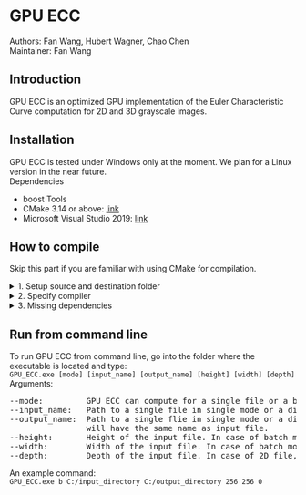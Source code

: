 # GPU ECC
Authors: Fan Wang, Hubert Wagner, Chao Chen <br/>
Maintainer: Fan Wang
## Introduction ##
GPU ECC is an optimized GPU implementation of the Euler Characteristic Curve computation for 2D and 3D grayscale images.

## Installation ##
GPU ECC is tested under Windows only at the moment. We plan for a Linux version in the near future. <br/>
Dependencies <br/>
* boost
Tools <br/>
* CMake 3.14 or above: [link](https://cmake.org/download/)
* Microsoft Visual Studio 2019: [link](https://visualstudio.microsoft.com/vs/older-downloads/)

## How to compile ##
Skip this part if you are familiar with using CMake for compilation. <br/>
<details>
  <summary>1. Setup source and destination folder</summary>
  <p>In CMake-GUI, the folder where you downloaded the source files will be the "source" folder. Create a folder named "build" as the desination folder where the compiled binaries will be saved.</p>
</details>
<details>
  <summary>2. Specify compiler</summary>
  <p>Choose Visual Studio 16 2019 as the compiler. Other compilers are not tested.</p>
</details>
<details>
  <summary>3. Missing dependencies</summary>
  <p>Make sure to check box "Grouped" and "Advanced" in CMake-GUI. If one or more of the dependencies are not installed at the default locations and cannot be found by CMake, you need to tell CMake where to find those dependencies.<br/>
- - - -
    1. OpenCV: expand "Ungrouped Entries" and set "OpenCV_DIR" as the directory where you installed/compiled your openCV binaries. An example would be "D:/opencv/build/x64/vc14/lib"
  </p>
</details>

## Run from command line ##
To run GPU ECC from command line, go into the folder where the executable is located and type: <br/>
`GPU_ECC.exe [mode] [input_name] [output_name] [height] [width] [depth]` <br/>
Arguments:
<pre>
--mode:         GPU ECC can compute for a single file or a batch of files. Use 's' for single mode or 'b' for batch mode.
--input_name:   Path to a single file in single mode or a directory containing files in batch mode.
--output_name:  Path to a single flie in single mode or a directory in batch mode. In case of batch mode, the output file 
                will have the same name as input file.
--height:       Height of the input file. In case of batch mode, same height is assumed for every file under the directory.
--width:        Width of the input file. In case of batch mode, same width is assumed for every file under the directory.
--depth:        Depth of the input file. In case of 2D file, set depth to 0.
</pre>
An example command: <br/>
`GPU_ECC.exe b C:/input_directory C:/output_directory 256 256 0` <br/>
